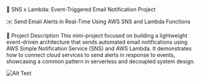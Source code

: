  📢 SNS x Lambda: Event-Triggered Email Notification Project

✉️ Send Email Alerts in Real-Time Using AWS SNS and Lambda Functions

📌 Project Description
This mini-project focused on building a lightweight event-driven architecture that sends automated email notifications using AWS Simple Notification Service (SNS) and AWS Lambda. It demonstrates how to connect cloud services to send alerts in response to events, showcasing a common pattern in serverless and decoupled system design.

![Alt Text](AWS_jenkins_slack_lc_WATERMARKED.jpg)



